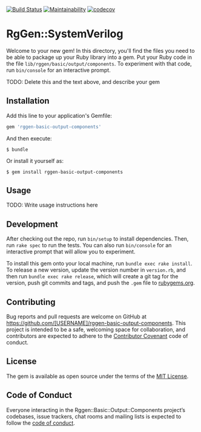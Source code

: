 [![Build Status](https://travis-ci.org/rggen/rggen-systemverilog.svg?branch=master)](https://travis-ci.org/rggen/rggen-systemverilog)
[![Maintainability](https://api.codeclimate.com/v1/badges/88086c5be538a1564a35/maintainability)](https://codeclimate.com/github/rggen/rggen-systemverilog/maintainability)
[![codecov](https://codecov.io/gh/rggen/rggen-systemverilog/branch/master/graph/badge.svg)](https://codecov.io/gh/rggen/rggen-systemverilog)

# RgGen::SystemVerilog

Welcome to your new gem! In this directory, you'll find the files you need to be able to package up your Ruby library into a gem. Put your Ruby code in the file `lib/rggen/basic/output/components`. To experiment with that code, run `bin/console` for an interactive prompt.

TODO: Delete this and the text above, and describe your gem

## Installation

Add this line to your application's Gemfile:

```ruby
gem 'rggen-basic-output-components'
```

And then execute:

    $ bundle

Or install it yourself as:

    $ gem install rggen-basic-output-components

## Usage

TODO: Write usage instructions here

## Development

After checking out the repo, run `bin/setup` to install dependencies. Then, run `rake spec` to run the tests. You can also run `bin/console` for an interactive prompt that will allow you to experiment.

To install this gem onto your local machine, run `bundle exec rake install`. To release a new version, update the version number in `version.rb`, and then run `bundle exec rake release`, which will create a git tag for the version, push git commits and tags, and push the `.gem` file to [rubygems.org](https://rubygems.org).

## Contributing

Bug reports and pull requests are welcome on GitHub at https://github.com/[USERNAME]/rggen-basic-output-components. This project is intended to be a safe, welcoming space for collaboration, and contributors are expected to adhere to the [Contributor Covenant](http://contributor-covenant.org) code of conduct.

## License

The gem is available as open source under the terms of the [MIT License](https://opensource.org/licenses/MIT).

## Code of Conduct

Everyone interacting in the Rggen::Basic::Output::Components project’s codebases, issue trackers, chat rooms and mailing lists is expected to follow the [code of conduct](https://github.com/[USERNAME]/rggen-basic-output-components/blob/master/CODE_OF_CONDUCT.md).
